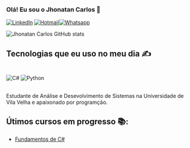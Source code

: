 ### Olá! Eu sou o Jhonatan Carlos 👋


[![Linkedln](https://img.shields.io/badge/LinkedIn-0077B5?style=for-the-badge&logo=linkedin&logoColor=white)](https://www.linkedin.com/in/jhonatan-carlos-2411a3258/)
[![Hotmail](https://img.shields.io/badge/Gmail-D14836?style=for-the-badge&logo=gmail&logoColor=white)](https://outlook.live.com/mail/0/)[![Whatsapp](https://img.shields.io/badge/WhatsApp-25D366?style=for-the-badge&logo=whatsapp&logoColor=white)](https://wa.me/28999659161)

![Jhonatan Carlos GitHub stats](https://github-readme-stats.vercel.app/api?username=JhonatanCarllos&show_icons=true&theme=radical)

## Tecnologias que eu uso no meu dia ✍️

<div style="display: inline_block"><br/>
    <img align="center" alt="C#" src="https://img.shields.io/badge/C%23-239120?style=for-the-badge&logo=c-sharp&logoColor=white"/>
    <img align="center" alt="Python" src="https://img.shields.io/badge/Python-3776AB?style=for-the-badge&logo=python&logoColor=white"/>
</div><br/>

Estudante de Análise e Desevolvimento de Sistemas na Universidade de Vila Velha e apaixonado por programção.

## Útimos cursos em progresso 📚:
- [Fundamentos de C#](https://balta.io/player/assistir/5ef614da-366d-6156-d049-694800000000)<br/>
